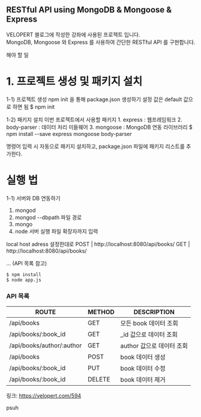 ## RESTful API using MongoDB & Mongoose & Express
VELOPERT 블로그에 작성한 강좌에 사용된 프로젝트 입니다.  
MongoDB, Mongoose 와 Express 를 사용하여 간단한 RESTful API 를 구현합니다.  
 
 
 
 해야 할 일
 # 1. 프로젝트 생성 및 패키지 설치
 1-1) 프로젝트 생성
 npm init 을 통해 package.json 생성하기 설정 값은 default 값으로 하면 됨
 $ npm init
 
 1-2) 패키지 설치
 이번 프로젝트에서 사용할 패키지
    1. express : 웹프레임워크
    2. body-parser : 데이터 처리 미들웨어
    3. mongoose : MongoDB 연동 라이브러리
 $ npm install --save express mongoose body-parser
 
 명령어 입력 시 자동으로 패키지 설치하고, package.json 파일에 패키지 리스트를 추가한다.
 
 # 실행 법
 1-1) 서버와 DB 연동하기
  1. mongod
  2. mongod --dbpath 파일 경로
  3. mongo
  4. node 서버 실행 파일 확장자까지 입력
  
 local host adress 설정한대로
 POST | http://localhost:8080/api/books/
 GET  | http://localhost:8080/api/books/

... (API 목록 참고)
 
 


```
$ npm install
$ node app.js
```

### API 목록
| ROUTE                     | METHOD | DESCRIPTION               |
|---------------------------|--------|---------------------------|
| /api/books                | GET    | 모든 book 데이터 조회     |
| /api/books/:book_id       | GET    | _id 값으로 데이터 조회    |
| /api/books/author/:author | GET    | author 값으로 데이터 조회 |
| /api/books                | POST   | book 데이터 생성          |
| /api/books/:book_id       | PUT    | book 데이터 수정          |
| /api/books/:book_id       | DELETE | book 데이터 제거          |

링크: https://velopert.com/594

psuh
